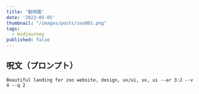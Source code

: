 ```yaml
---
title: '動物園'
date: '2023-05-05'
thumbnail: "/images/posts/zoo001.png"
tags:
  - midjourney
published: false
---
```


## 呪文（プロンプト）
```
Beautiful landing for zoo website, design, ux/ui, ux, ui --ar 3:2 --v 4 --q 2
```